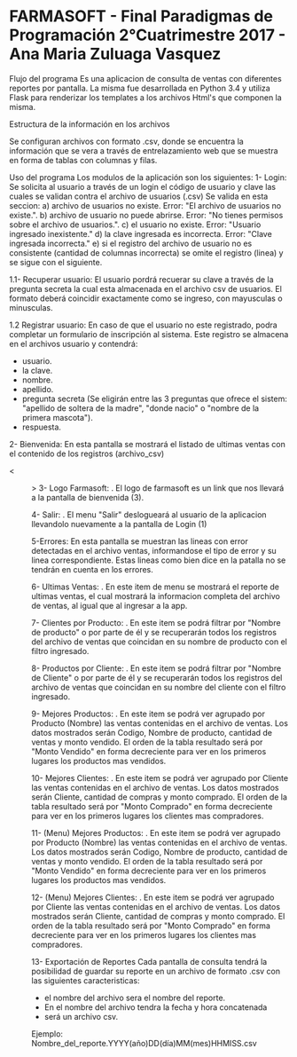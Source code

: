 # FARMASOFT - Final Paradigmas de Programación 2°Cuatrimestre 2017 - Ana Maria Zuluaga Vasquez

 
Flujo del programa
 Es una aplicacion de consulta de ventas con diferentes reportes por pantalla. La misma fue desarrollada en Python 3.4 y utiliza Flask para renderizar los templates a los archivos Html's que componen la misma. 

Estructura de la información en los archivos

 Se configuran archivos con formato .csv, donde se encuentra la información que se vera a través de entrelazamiento web que se muestra en forma de tablas con columnas y filas. 

Uso del programa
Los modulos de la aplicación son los siguientes:
1- Login: 
  Se solicita al usuario a través de un login el código de usuario  y clave las cuales se validan contra el archivo de usuarios (.csv)
  Se valida en esta seccion:
  a) archivo de usuarios no existe. Error: "El archivo de usuarios no existe.".
  b) archivo de usuario no puede abrirse. Error: "No tienes permisos sobre el archivo de usuarios.".
  c) el usuario no existe. Error: "Usuario ingresado inexistente."
  d) la clave ingresada es incorrecta. Error: "Clave ingresada incorrecta."
  e) si el registro del archivo de usuario no es consistente (cantidad de columnas incorrecta) se omite el registro (linea) y se sigue con el siguiente.
  
1.1- Recuperar usuario:
  El usuario pordrá recuerar su clave a través de la pregunta secreta la cual esta almacenada en el archivo csv de usuarios. El formato deberá coincidir exactamente como se ingreso, con mayusculas o minusculas. 

1.2 Registrar usuario:
    En caso de que el usuario no este registrado, podra completar un formulario de inscripción al sistema. Este registro se almacena en el archivos usuario y contendrá: 
- usuario.
- la clave.
- nombre.
- apellido.
- pregunta secreta (Se eligirán entre las 3 preguntas que ofrece el sistem: "apellido de soltera de la madre", "donde nacio" o "nombre de la primera mascota").
- respuesta.


2- Bienvenida:
  En esta pantalla se mostrará el listado de ultimas ventas con el contenido de los registros (archivo_csv) 

<<Menu>> 
3- Logo Farmasoft:
	. El logo de farmasoft es un link que nos llevará a la pantalla de bienvenida (3).

4- Salir:
	. El menu "Salir" deslogueará al usuario de la aplicacion llevandolo nuevamente a la pantalla de Login (1)

5-Errores:
  En esta pantalla se muestran las lineas con error detectadas en el archivo ventas, informandose el tipo de error y su linea correspondiente. Estas lineas como bien dice en la patalla no se tendrán en cuenta en los errores.

6- Ultimas Ventas:
	. En este item de menu se mostrará el reporte de ultimas ventas, el cual mostrará la informacion completa del archivo de ventas, al igual que al ingresar a la app.

7- Clientes por Producto:
	. En este item se podrá filtrar por "Nombre de producto" o por parte de él y se recuperarán todos los registros del archivo de ventas que coincidan en su nombre de producto con el filtro ingresado.

8- Productos por Cliente:
	. En este item se podrá filtrar por "Nombre de Cliente" o por parte de él y se recuperarán todos los registros del archivo de ventas que coincidan en su nombre del cliente con el filtro ingresado.

9- Mejores Productos:
	. En este item se podrá ver agrupado por Producto (Nombre) las ventas contenidas en el archivo de ventas. Los datos mostrados serán Codigo, Nombre de producto, cantidad de ventas y monto vendido. 
	  El orden de la tabla resultado será por "Monto Vendido" en forma decreciente para ver en los primeros lugares los productos mas vendidos.

10- Mejores Clientes:
	. En este item se podrá ver agrupado por Cliente las ventas contenidas en el archivo de ventas. Los datos mostrados serán Cliente, cantidad de compras y monto comprado. 
	  El orden de la tabla resultado será por "Monto Comprado" en forma decreciente para ver en los primeros lugares los clientes mas compradores.
	
11- (Menu) Mejores Productos:
	. En este item se podrá ver agrupado por Producto (Nombre) las ventas contenidas en el archivo de ventas. Los datos mostrados serán Codigo, Nombre de producto, cantidad de ventas y monto vendido. 
	  El orden de la tabla resultado será por "Monto Vendido" en forma decreciente para ver en los primeros lugares los productos mas vendidos.

12- (Menu) Mejores Clientes:
	. En este item se podrá ver agrupado por Cliente las ventas contenidas en el archivo de ventas. Los datos mostrados serán Cliente, cantidad de compras y monto comprado. 
	  El orden de la tabla resultado será por "Monto Comprado" en forma decreciente para ver en los primeros lugares los clientes mas compradores.
	  
13- Exportación de Reportes
    Cada pantalla de consulta tendrá la posibilidad de guardar su reporte en un archivo de formato .csv con las siguientes caracteristicas: 
- el nombre del archivo sera el nombre del reporte.
- En el nombre del archivo tendra la fecha y hora concatenada
- será un archivo csv.

Ejemplo: Nombre_del_reporte.YYYY(año)DD(día)MM(mes)HHMISS.csv



